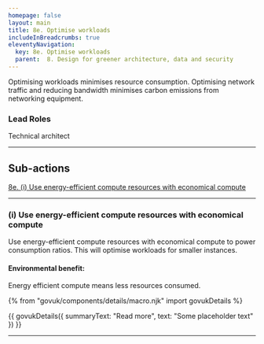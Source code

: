 ```yaml
---
homepage: false
layout: main
title: 8e. Optimise workloads
includeInBreadcrumbs: true
eleventyNavigation:
  key: 8e. Optimise workloads
  parent:  8. Design for greener architecture, data and security
---
```


Optimising workloads minimises resource consumption. Optimising network traffic and reducing bandwidth minimises carbon emissions from networking equipment.


### Lead Roles

Technical architect

* * *

## Sub-actions

[8e. (i) Use energy-efficient compute resources with economical compute](#(i)-use-energy-efficient-compute-resources-with-economical-compute)

* * *

###  (i) Use energy-efficient compute resources with economical compute 

Use energy-efficient compute resources with economical compute to power consumption ratios. This will optimise workloads for smaller instances.

#### Environmental benefit: 
Energy efficient compute means less resources consumed.

{% from "govuk/components/details/macro.njk" import govukDetails %}

{{ govukDetails({
  summaryText: "Read more",
  text: "Some placeholder text"
}) }}
* * *
